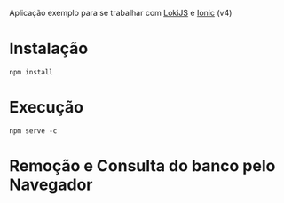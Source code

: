 Aplicação exemplo para se trabalhar 
com [LokiJS](http://lokijs.org/#/) e 
[Ionic](ionicframework.com) (v4)

Instalação
====================

```
npm install
```

Execução
=====================
```
npm serve -c
```

Remoção e Consulta do banco pelo Navegador
====================

[logo]: https://github.com/rafaelbaiolim/ionic-lokijs/blob/master/images/query_delete_indexdb.png "exemplo"